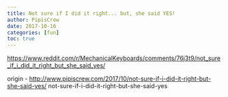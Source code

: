 ```yaml
---
title: Not sure if I did it right... but, she said YES!
author: PipisCrew
date: 2017-10-16
categories: [fun]
toc: true
---
```


https://www.reddit.com/r/MechanicalKeyboards/comments/76j3t9/not_sure_if_i_did_it_right_but_she_said_yes/

origin - http://www.pipiscrew.com/2017/10/not-sure-if-i-did-it-right-but-she-said-yes/ not-sure-if-i-did-it-right-but-she-said-yes